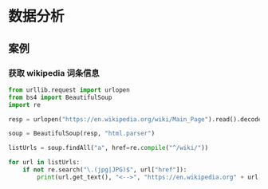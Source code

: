 # 数据分析


## 案例

### 获取 wikipedia 词条信息

```py
from urllib.request import urlopen
from bs4 import BeautifulSoup
import re

resp = urlopen("https://en.wikipedia.org/wiki/Main_Page").read().decode("utf-8")

soup = BeautifulSoup(resp, "html.parser")

listUrls = soup.findAll("a", href=re.compile("^/wiki/"))

for url in listUrls:
    if not re.search("\.(jpg|JPG)$", url["href"]):
        print(url.get_text(), "<-->", "https://en.wikipedia.org" + url["href"])
```
























































